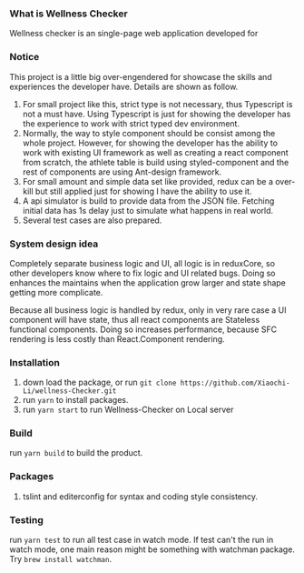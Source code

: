 ### What is Wellness Checker
Wellness checker is an single-page web application developed for

### Notice
This project is a little big over-engendered for showcase the skills and experiences
 the developer have.
Details are shown as follow.

1. For small project like this, strict type is not necessary, thus Typescript is not a must have. Using Typescript is just for showing the developer has the experience to work with strict typed dev environment.
2. Normally, the way to style component should be consist among the whole project. However, for showing the developer has the ability to work with existing UI 
 framework as well as creating a react component from scratch, the athlete table is build using styled-component and the rest of components are using Ant-design framework.
3. For small amount and simple data set like provided, redux can be a over-kill but still applied just for showing I have the ability to use it.
4. A api simulator is build to provide data from the JSON file. Fetching initial data has 1s delay just to simulate what happens in real world.
5. Several test cases are also prepared.

### System design idea
Completely separate business logic and UI, all logic is in reduxCore, so other 
developers know where to fix logic and UI related bugs. Doing so enhances the 
maintains when the application grow larger and state shape getting more complicate.

Because all business logic is handled by redux, only in very rare case a UI component will have state, thus all react components are Stateless functional components. Doing so increases performance, 
because SFC rendering is less costly than React.Component rendering.

### Installation
1. down load the package, or run `git clone https://github.com/Xiaochi-Li/wellness-Checker.git`
1. run `yarn` to install packages.
2. run `yarn start` to run Wellness-Checker on Local server

### Build
run `yarn build` to build the product.

### Packages
1. tslint and editerconfig for syntax and coding style consistency.

### Testing
run `yarn test` to run all test case in watch mode.
If test can't the run in watch mode, one main reason might be something with watchman package.
 Try `brew install watchman`.
